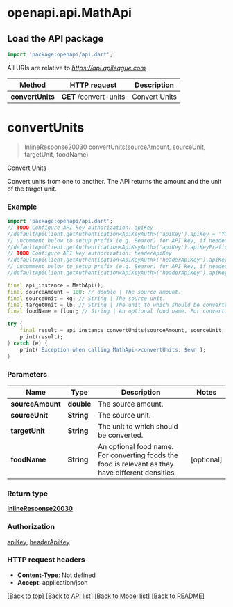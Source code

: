 # openapi.api.MathApi

## Load the API package
```dart
import 'package:openapi/api.dart';
```

All URIs are relative to *https://api.apileague.com*

Method | HTTP request | Description
------------- | ------------- | -------------
[**convertUnits**](MathApi.md#convertunits) | **GET** /convert-units | Convert Units


# **convertUnits**
> InlineResponse20030 convertUnits(sourceAmount, sourceUnit, targetUnit, foodName)

Convert Units

Convert units from one to another. The API returns the amount and the unit of the target unit.

### Example
```dart
import 'package:openapi/api.dart';
// TODO Configure API key authorization: apiKey
//defaultApiClient.getAuthentication<ApiKeyAuth>('apiKey').apiKey = 'YOUR_API_KEY';
// uncomment below to setup prefix (e.g. Bearer) for API key, if needed
//defaultApiClient.getAuthentication<ApiKeyAuth>('apiKey').apiKeyPrefix = 'Bearer';
// TODO Configure API key authorization: headerApiKey
//defaultApiClient.getAuthentication<ApiKeyAuth>('headerApiKey').apiKey = 'YOUR_API_KEY';
// uncomment below to setup prefix (e.g. Bearer) for API key, if needed
//defaultApiClient.getAuthentication<ApiKeyAuth>('headerApiKey').apiKeyPrefix = 'Bearer';

final api_instance = MathApi();
final sourceAmount = 100; // double | The source amount.
final sourceUnit = kg; // String | The source unit.
final targetUnit = lb; // String | The unit to which should be converted.
final foodName = flour; // String | An optional food name. For converting foods the food is relevant as they have different densities.

try {
    final result = api_instance.convertUnits(sourceAmount, sourceUnit, targetUnit, foodName);
    print(result);
} catch (e) {
    print('Exception when calling MathApi->convertUnits: $e\n');
}
```

### Parameters

Name | Type | Description  | Notes
------------- | ------------- | ------------- | -------------
 **sourceAmount** | **double**| The source amount. | 
 **sourceUnit** | **String**| The source unit. | 
 **targetUnit** | **String**| The unit to which should be converted. | 
 **foodName** | **String**| An optional food name. For converting foods the food is relevant as they have different densities. | [optional] 

### Return type

[**InlineResponse20030**](InlineResponse20030.md)

### Authorization

[apiKey](../README.md#apiKey), [headerApiKey](../README.md#headerApiKey)

### HTTP request headers

 - **Content-Type**: Not defined
 - **Accept**: application/json

[[Back to top]](#) [[Back to API list]](../README.md#documentation-for-api-endpoints) [[Back to Model list]](../README.md#documentation-for-models) [[Back to README]](../README.md)

